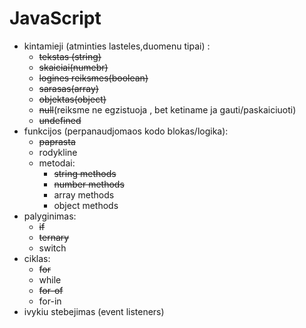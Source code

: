 # JavaScript  
- kintamieji (atminties lasteles,duomenu tipai) :
    - ~~tekstas (string)~~
    - ~~skaiciai(numebr)~~
    - ~~logines reiksmes(boolean)~~
    - ~~sarasas(array)~~
    - ~~objektas(object)~~
    - ~~null~~(reiksme ne egzistuoja , bet ketiname ja gauti/paskaiciuoti)
    - ~~undefined~~
- funkcijos (perpanaudjomaos kodo blokas/logika):
     - ~~paprasta~~
     - rodykline
     - metodai:
       - ~~string methods~~
       - ~~number methods~~
       - array methods
       - object methods
- palyginimas:
   - ~~if~~
   - ~~ternary~~
   - switch
- ciklas:
   - ~~for~~
   - while
   - ~~for-of~~
   - for-in
- ivykiu stebejimas (event listeners)
